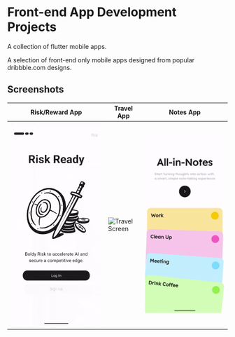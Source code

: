 # Front-end App Development Projects
A collection of flutter mobile apps. 

A selection of front-end only mobile apps designed from popular dribbble.com designs.

## Screenshots

| Risk/Reward App | Travel App | Notes App |
|------------|------------|------------|  
| ![Risk/Reward Screen](/Screenshots/tradeOffApp.gif?raw=true ) | ![Travel Screen](/Screenshots/travelApp.gif?raw=true )  | ![Notes App](/Screenshots/notes.gif?raw=true )  |
